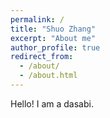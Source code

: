 ```yaml
---
permalink: /
title: "Shuo Zhang"
excerpt: "About me"
author_profile: true
redirect_from: 
  - /about/
  - /about.html
---
```


Hello! I am a dasabi.
